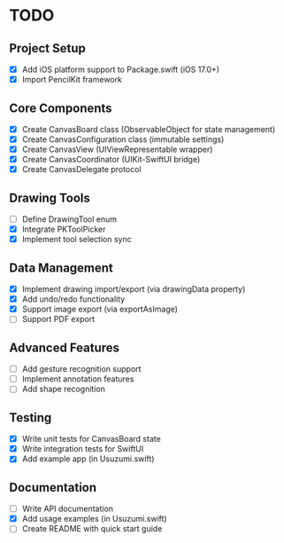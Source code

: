 # TODO

## Project Setup
- [x] Add iOS platform support to Package.swift (iOS 17.0+)
- [x] Import PencilKit framework

## Core Components
- [x] Create CanvasBoard class (ObservableObject for state management)
- [x] Create CanvasConfiguration class (immutable settings)
- [x] Create CanvasView (UIViewRepresentable wrapper)
- [x] Create CanvasCoordinator (UIKit-SwiftUI bridge)
- [x] Create CanvasDelegate protocol

## Drawing Tools
- [ ] Define DrawingTool enum
- [x] Integrate PKToolPicker
- [x] Implement tool selection sync

## Data Management
- [x] Implement drawing import/export (via drawingData property)
- [x] Add undo/redo functionality
- [x] Support image export (via exportAsImage)
- [ ] Support PDF export

## Advanced Features
- [ ] Add gesture recognition support
- [ ] Implement annotation features
- [ ] Add shape recognition

## Testing
- [x] Write unit tests for CanvasBoard state
- [x] Write integration tests for SwiftUI
- [x] Add example app (in Usuzumi.swift)

## Documentation
- [ ] Write API documentation
- [x] Add usage examples (in Usuzumi.swift)
- [ ] Create README with quick start guide